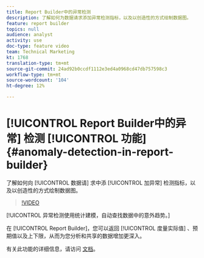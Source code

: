 ```yaml
---
title: Report Builder中的异常检测
description: 了解如何为数据请求添加异常检测指标，以及以创造性的方式绘制数据图。
feature: report builder
topics: null
audience: analyst
activity: use
doc-type: feature video
team: Technical Marketing
kt: 1768
translation-type: tm+mt
source-git-commit: 24ad92b0ccdf1112e3ed4a0968cd47db757598c3
workflow-type: tm+mt
source-wordcount: '104'
ht-degree: 12%

---
```



# [!UICONTROL Report Builder中的异常] 检测 [!UICONTROL 功能] {#anomaly-detection-in-report-builder}

了解如何向 [!UICONTROL 数据请] 求中添 [!UICONTROL 加异常] 检测指标，以及以创造性的方式绘制数据图。

>[!VIDEO](https://video.tv.adobe.com/v/23543/?quality=12)

[!UICONTROL 异常检测使用统计建模，自动查找数据中的意外趋势。]

在 [!UICONTROL Report Builder]，您可以返回 [!UICONTROL 度量实际值] 、预期值以及上下限，从而为您分析和共享的数据增加更深入。

有关此功能的详细信息，请访问 [文档](https://marketing.adobe.com/resources/help/en_US/arb/anomaly_detection.html)。
